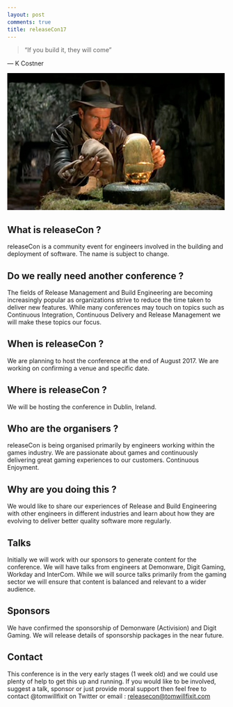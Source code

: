 ```yaml
---
layout: post
comments: true
title: releaseCon17 
---
```


> “If you build it, they will come”

― K Costner 

![releaseCon](../images/indy.jpg)

## What is releaseCon ?

releaseCon is a community event for engineers involved in the building and deployment of software. The name is subject to change. 

## Do we really need another conference ?

The fields of Release Management and Build Engineering are becoming increasingly popular as organizations strive to reduce the time taken to deliver new features.  While many conferences may touch on topics such as Continuous Integration, Continuous Delivery and Release Management we will make these topics our focus. 

## When is releaseCon ?

We are planning to host the conference at the end of August 2017.  We are working on confirming a venue and specific date.

## Where is releaseCon ?

We will be hosting the conference in Dublin, Ireland.

## Who are the organisers ?

releaseCon is being organised primarily by engineers working within the games industry.  We are passionate about games and continuously delivering great gaming experiences to our customers.  Continuous Enjoyment.

## Why are you doing this ?

We would like to share our experiences of Release and Build Engineering with other engineers in different industries and learn about how they are evolving to deliver better quality software more regularly. 

## Talks

Initially we will work with our sponsors to generate content for the conference. We will have talks from engineers at Demonware, Digit Gaming, Workday and InterCom.  While we will source talks primarily from the gaming sector we will ensure that content is balanced and relevant to a wider audience.

## Sponsors

We have confirmed the sponsorship of Demonware (Activision) and Digit Gaming.  We will release details of sponsorship packages in the near future. 

## Contact

This conference is in the very early stages (1 week old) and we could use plenty of help to get this up and running.  If you would like to be involved, suggest a talk, sponsor or just provide moral support then feel free to contact @tomwillfixit on Twitter or email : releasecon@tomwillfixit.com
